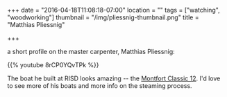 +++
date = "2016-04-18T11:08:18-07:00"
location = ""
tags = ["watching", "woodworking"]
thumbnail = "/img/pliessnig-thumbnail.png"
title = "Matthias Pliessnig"

+++

a short profile on the master carpenter, Matthias Pliessnig:

<!--more-->

{{% youtube 8rCP0YQvTPk %}}

The boat he built at RISD looks amazing --
the [Montfort Classic 12](http://gaboats.com/boats/classic12.html).
I'd love to see more of his boats and more info on the steaming process.
